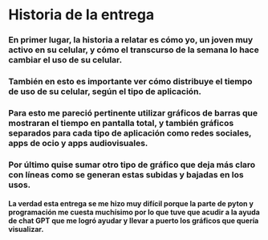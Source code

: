 # Historia de la entrega

### En primer lugar, la historia a relatar es cómo yo, un joven muy activo en su celular, y cómo el transcurso de la semana lo hace cambiar el uso de su celular.

### También en esto es importante ver cómo distribuye el tiempo de uso de su celular, según el tipo de aplicación. 

### Para esto me pareció pertinente utilizar gráficos de barras que mostraran el tiempo en pantalla total, y también gráficos separados para cada tipo de aplicación como redes sociales, apps de ocio y apps audiovisuales.

### Por último quise sumar otro tipo de gráfico que deja más claro con líneas como se generan estas subidas y bajadas en los usos.

#### La verdad esta entrega se me hizo muy difícil porque la parte de pyton y programación me cuesta muchísimo por lo que tuve que acudir a la ayuda de chat GPT que me logró ayudar y llevar a puerto los gráficos que quería visualizar. 
